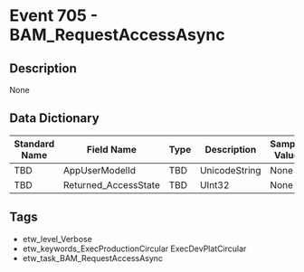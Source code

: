 # Event 705 - BAM_RequestAccessAsync

## Description
None

## Data Dictionary
|Standard Name|Field Name|Type|Description|Sample Value|
|---|---|---|---|---|
|TBD|AppUserModelId|TBD|UnicodeString|None|None|
|TBD|Returned_AccessState|TBD|UInt32|None|None|

## Tags
* etw_level_Verbose
* etw_keywords_ExecProductionCircular ExecDevPlatCircular
* etw_task_BAM_RequestAccessAsync